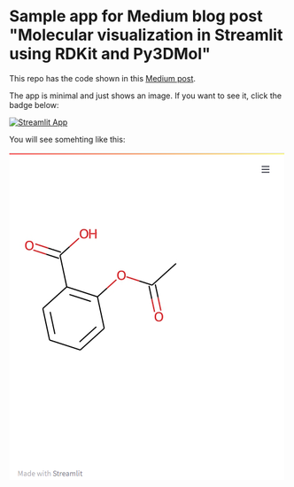 # Sample app for Medium blog post "Molecular visualization in Streamlit using RDKit and Py3DMol"
This repo has the code shown in this [Medium post](https://jnapoles.medium.com/molecular-visualization-in-streamlit-using-rdkit-and-py3dmol-4e8e63488eb8).

The app is minimal and just shows an image. If you want to see it, click the badge below:

[![Streamlit App](https://static.streamlit.io/badges/streamlit_badge_black_white.svg)](https://share.streamlit.io/napoles-uach/medium_mol/main/app1.py)

You will see somehting like this:

![](https://raw.githubusercontent.com/napoles-uach/Medium_Mol/main/molapp.png)



